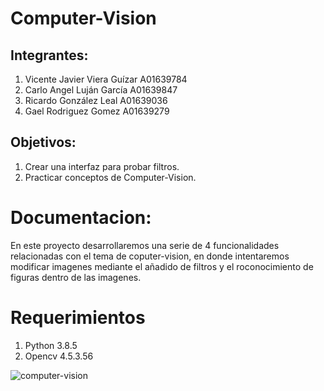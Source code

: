 # Computer-Vision

## Integrantes:
1. Vicente Javier Viera Guízar A01639784
2. Carlo Angel Luján García A01639847
3. Ricardo González Leal A01639036
4. Gael Rodriguez Gomez A01639279

## Objetivos:

1. Crear una interfaz para probar filtros.
2. Practicar conceptos de Computer-Vision.

# Documentacion:

En este proyecto desarrollaremos una serie de 4 funcionalidades relacionadas con el tema de coputer-vision, en donde intentaremos modificar imagenes mediante el añadido de filtros y el roconocimiento de figuras dentro de las imagenes.

# Requerimientos

1. Python 3.8.5
2. Opencv 4.5.3.56  

![computer-vision](https://cdn.forbes.com.mx/2021/03/computer-vision-640x360.jpg)
